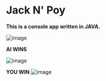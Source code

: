 # Jack N' Poy 

**This is a console app written in JAVA.**


![image](https://user-images.githubusercontent.com/73811644/115096266-f3219400-9f56-11eb-808d-31ee8b0fcaae.png)




**AI WINS**



![image](https://user-images.githubusercontent.com/73811644/115096332-2ebc5e00-9f57-11eb-8ee8-dcf02212ff31.png)



**YOU WIN**
![image](https://user-images.githubusercontent.com/73811644/115096833-7e038e00-9f59-11eb-9ffa-ecd446c388b2.png)
